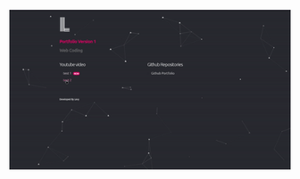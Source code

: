 ![me](https://github.com/LevyNatenadze/portfolio-version-1/blob/main/dist/images/ezgif-1-a3b2fdaf46.gif?raw=true)
